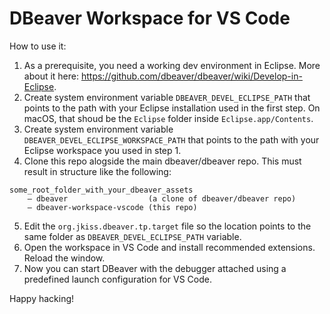 # DBeaver Workspace for VS Code

How to use it:

1. As a prerequisite, you need a working dev environment in Eclipse. More about it here: https://github.com/dbeaver/dbeaver/wiki/Develop-in-Eclipse.
2. Create system environment variable `DBEAVER_DEVEL_ECLIPSE_PATH` that points to the path with your Eclipse installation used in the first step. 
On macOS, that shoud be the `Eclipse` folder inside `Eclipse.app/Contents`.
3. Create system environment variable `DBEAVER_DEVEL_ECLIPSE_WORKSPACE_PATH` that points to the path with your Eclipse workspace you used in step 1.
4. Clone this repo alogside the main dbeaver/dbeaver repo. This must result in structure like the following:
```
some_root_folder_with_your_dbeaver_assets
    — dbeaver                  (a clone of dbeaver/dbeaver repo)
    — dbeaver-workspace-vscode (this repo)
```
5. Edit the `org.jkiss.dbeaver.tp.target` file so the location points to the same folder as `DBEAVER_DEVEL_ECLIPSE_PATH` variable.
6. Open the workspace in VS Code and install recommended extensions. Reload the window.
7. Now you can start DBeaver with the debugger attached using a predefined launch configuration for VS Code.

Happy hacking!
